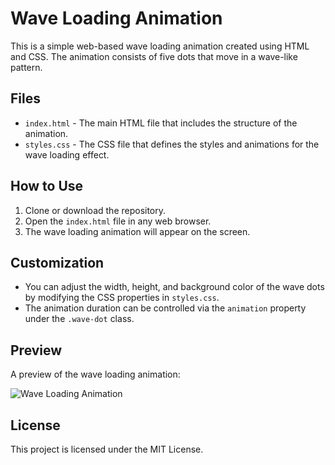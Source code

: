 # Wave Loading Animation

This is a simple web-based wave loading animation created using HTML and CSS. The animation consists of five dots that move in a wave-like pattern.

## Files

- `index.html` - The main HTML file that includes the structure of the animation.
- `styles.css` - The CSS file that defines the styles and animations for the wave loading effect.

## How to Use

1. Clone or download the repository.
2. Open the `index.html` file in any web browser.
3. The wave loading animation will appear on the screen.

## Customization

- You can adjust the width, height, and background color of the wave dots by modifying the CSS properties in `styles.css`.
- The animation duration can be controlled via the `animation` property under the `.wave-dot` class.

## Preview

A preview of the wave loading animation:

![Wave Loading Animation](![1728924326378623922857759268010](https://github.com/user-attachments/assets/2d11bc57-7d1d-462b-8c6c-b59832a40c07)
) 

## License

This project is licensed under the MIT License.





